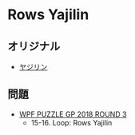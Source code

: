 # Rows Yajilin

## オリジナル
- [ヤジリン](yajilin.md)

## 問題
- [WPF PUZZLE GP 2018 ROUND 3](../questions/wpfpgp2018_3.md)
	- 15-16. Loop: Rows Yajilin
